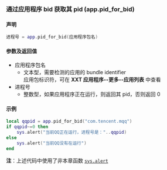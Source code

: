 ### 通过应用程序 bid 获取其 pid \(**app\.pid\_for\_bid**\)


#### 声明
```lua
进程号 = app.pid_for_bid(应用程序包名)
```


#### 参数及返回值
- 应用程序包名
    - 文本型，需要检测的应用的 bundle identifier  
    应用包标识符，可在 **XXT 应用程序\-\-更多\-\-应用列表** 中查看  
- 进程号
    - 整数型，如果应用程序正在运行，则返回其 pid，否则返回 0


#### 示例  
```lua
local qqpid = app.pid_for_bid("com.tencent.mqq")
if qqpid~=0 then
    sys.alert("当前QQ正在运行，进程号是："..qqpid)
else
    sys.alert("当前QQ没有在运行")
end
```
**注**：上述代码中使用了非本章函数 [`sys.alert`](/Handbook/sys/sys.alert.md)

